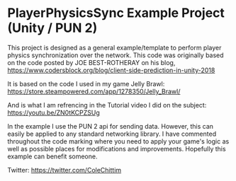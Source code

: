 # PlayerPhysicsSync Example Project (Unity / PUN 2)
This project is designed as a general example/template to perform player physics synchronization over the network.
This code was originally based on the code posted by JOE BEST-ROTHERAY on his blog, https://www.codersblock.org/blog/client-side-prediction-in-unity-2018

It is based on the code I used in my game Jelly Brawl: https://store.steampowered.com/app/1278350/Jelly_Brawl/

And is what I am refrencing in the Tutorial video I did on the subject: https://youtu.be/ZN0tKCPZSUg

In the example I use the PUN 2 api for sending data. However, this can easily be applied to any standard networking library.
I have commented throughout the code marking where you need to apply your game's logic as well as possible places for modifications and improvements.
Hopefully this example can benefit someone.

Twitter: https://twitter.com/ColeChittim
